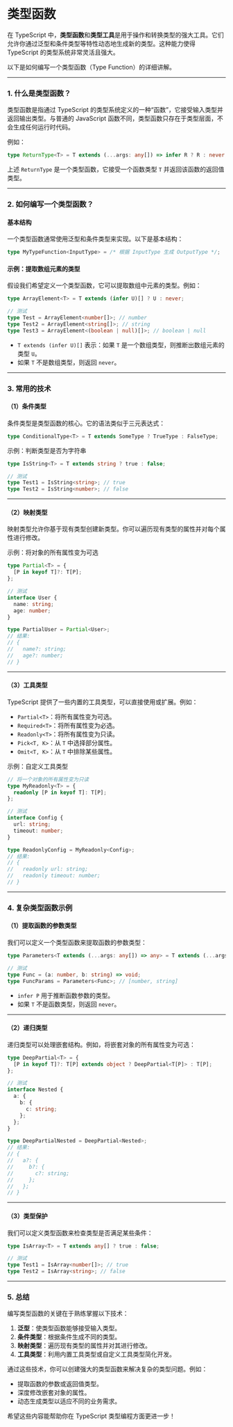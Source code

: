 # 类型函数

在 TypeScript 中，**类型函数**和**类型工具**是用于操作和转换类型的强大工具。它们允许你通过泛型和条件类型等特性动态地生成新的类型。这种能力使得 TypeScript 的类型系统非常灵活且强大。

以下是如何编写一个类型函数（Type Function）的详细讲解。

---

### 1. **什么是类型函数？**
类型函数是指通过 TypeScript 的类型系统定义的一种“函数”，它接受输入类型并返回输出类型。与普通的 JavaScript 函数不同，类型函数只存在于类型层面，不会生成任何运行时代码。

例如：
```typescript
type ReturnType<T> = T extends (...args: any[]) => infer R ? R : never;
```
上述 `ReturnType` 是一个类型函数，它接受一个函数类型 `T` 并返回该函数的返回值类型。

---

### 2. **如何编写一个类型函数？**

#### 基本结构
一个类型函数通常使用泛型和条件类型来实现。以下是基本结构：
```typescript
type MyTypeFunction<InputType> = /* 根据 InputType 生成 OutputType */;
```

#### 示例：提取数组元素的类型
假设我们希望定义一个类型函数，它可以提取数组中元素的类型。例如：
```typescript
type ArrayElement<T> = T extends (infer U)[] ? U : never;

// 测试
type Test = ArrayElement<number[]>; // number
type Test2 = ArrayElement<string[]>; // string
type Test3 = ArrayElement<(boolean | null)[]>; // boolean | null
```

- `T extends (infer U)[]` 表示：如果 `T` 是一个数组类型，则推断出数组元素的类型 `U`。
- 如果 `T` 不是数组类型，则返回 `never`。

---

### 3. **常用的技术**

#### （1）**条件类型**
条件类型是类型函数的核心。它的语法类似于三元表达式：
```typescript
type ConditionalType<T> = T extends SomeType ? TrueType : FalseType;
```

示例：判断类型是否为字符串
```typescript
type IsString<T> = T extends string ? true : false;

// 测试
type Test1 = IsString<string>; // true
type Test2 = IsString<number>; // false
```

---

#### （2）**映射类型**
映射类型允许你基于现有类型创建新类型。你可以遍历现有类型的属性并对每个属性进行修改。

示例：将对象的所有属性变为可选
```typescript
type Partial<T> = {
  [P in keyof T]?: T[P];
};

// 测试
interface User {
  name: string;
  age: number;
}

type PartialUser = Partial<User>;
// 结果:
// {
//   name?: string;
//   age?: number;
// }
```

---

#### （3）**工具类型**
TypeScript 提供了一些内置的工具类型，可以直接使用或扩展。例如：
- `Partial<T>`：将所有属性变为可选。
- `Required<T>`：将所有属性变为必选。
- `Readonly<T>`：将所有属性变为只读。
- `Pick<T, K>`：从 `T` 中选择部分属性。
- `Omit<T, K>`：从 `T` 中排除某些属性。

示例：自定义工具类型
```typescript
// 将一个对象的所有属性变为只读
type MyReadonly<T> = {
  readonly [P in keyof T]: T[P];
};

// 测试
interface Config {
  url: string;
  timeout: number;
}

type ReadonlyConfig = MyReadonly<Config>;
// 结果:
// {
//   readonly url: string;
//   readonly timeout: number;
// }
```

---

### 4. **复杂类型函数示例**

#### （1）**提取函数的参数类型**
我们可以定义一个类型函数来提取函数的参数类型：
```typescript
type Parameters<T extends (...args: any[]) => any> = T extends (...args: infer P) => any ? P : never;

// 测试
type Func = (a: number, b: string) => void;
type FuncParams = Parameters<Func>; // [number, string]
```

- `infer P` 用于推断函数参数的类型。
- 如果 `T` 不是函数类型，则返回 `never`。

---

#### （2）**递归类型**
递归类型可以处理嵌套结构。例如，将嵌套对象的所有属性变为可选：
```typescript
type DeepPartial<T> = {
  [P in keyof T]?: T[P] extends object ? DeepPartial<T[P]> : T[P];
};

// 测试
interface Nested {
  a: {
    b: {
      c: string;
    };
  };
}

type DeepPartialNested = DeepPartial<Nested>;
// 结果:
// {
//   a?: {
//     b?: {
//       c?: string;
//     };
//   };
// }
```

---

#### （3）**类型保护**
我们可以定义类型函数来检查类型是否满足某些条件：
```typescript
type IsArray<T> = T extends any[] ? true : false;

// 测试
type Test1 = IsArray<number[]>; // true
type Test2 = IsArray<string>; // false
```

---

### 5. **总结**

编写类型函数的关键在于熟练掌握以下技术：
1. **泛型**：使类型函数能够接受输入类型。
2. **条件类型**：根据条件生成不同的类型。
3. **映射类型**：遍历现有类型的属性并对其进行修改。
4. **工具类型**：利用内置工具类型或自定义工具类型简化开发。

通过这些技术，你可以创建强大的类型函数来解决复杂的类型问题。例如：
- 提取函数的参数或返回值类型。
- 深度修改嵌套对象的属性。
- 动态生成类型以适应不同的业务需求。

希望这些内容能帮助你在 TypeScript 类型编程方面更进一步！